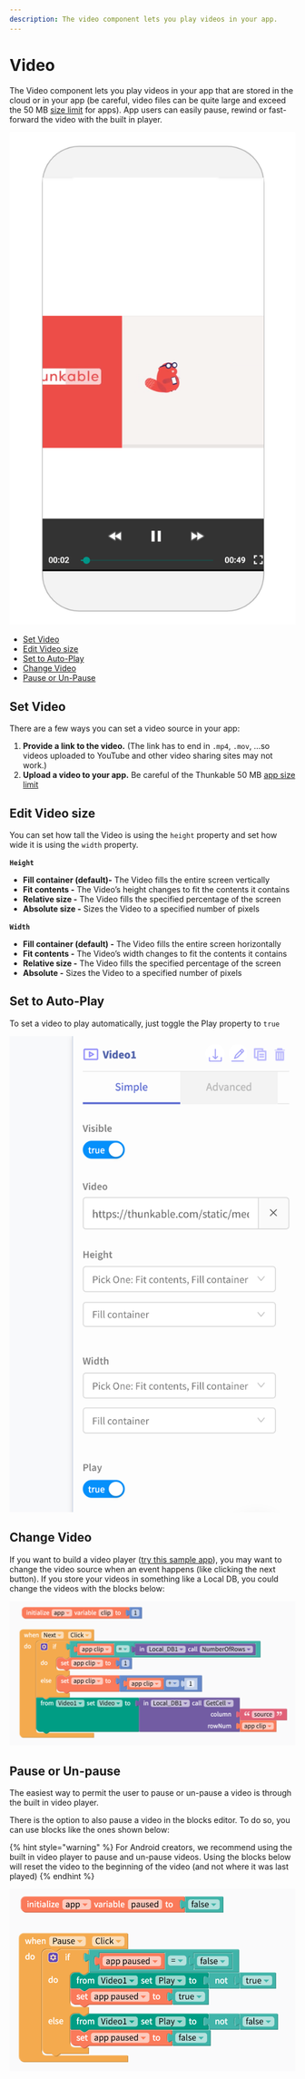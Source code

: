 ```yaml
---
description: The video component lets you play videos in your app.
---
```


# Video

The Video component lets you play videos in your app that are stored in the cloud or in your app \(be careful, video files can be quite large and exceed the 50 MB [size limit](projects/assets.md#app-size-limits-50-mb-per-app) for apps\). App users can easily pause, rewind or fast-forward the video with the built in player.

![](.gitbook/assets/screen-shot-2019-10-17-at-2.52.02-pm.png)

* [Set Video](video.md#set-video)
* [Edit Video size](video.md#edit-video-size)
* [Set to Auto-Play](video.md#set-to-auto-play)
* [Change Video](video.md#change-video)
* [Pause or Un-Pause](video.md#pause-or-un-pause)

## Set Video

There are a few ways you can set a video source in your app:

1. **Provide a link to the video.** \(The link has to end in `.mp4`, `.mov`, …so videos uploaded to YouTube and other video sharing sites may not work.\)
2. **Upload a video to your app.** Be careful of the Thunkable 50 MB [app size limit](projects/assets.md#app-size-limits-50-mb-per-app)

## Edit Video size

You can set how tall the Video is using the `height` property and set how wide it is using the `width` property.

**`Height`**

* **Fill container \(default\)-** The Video fills the entire screen vertically
* **Fit contents -** The Video’s height changes to fit the contents it contains
* **Relative size -** The Video fills the specified percentage of the screen
* **Absolute size -** Sizes the Video to a specified number of pixels

**`Width`**

* **Fill container \(default\) -** The Video fills the entire screen horizontally
* **Fit contents -** The Video’s width changes to fit the contents it contains
* **Relative size -** The Video fills the specified percentage of the screen
* **Absolute -** Sizes the Video to a specified number of pixels

## Set to Auto-Play

To set a video to play automatically, just toggle the Play property to `true` 

![](.gitbook/assets/screen-shot-2019-10-29-at-2.03.22-pm.png)

## Change Video

If you want to build a video player \([try this sample app](https://x.thunkable.com/copy/f915eb9a227c4214f5f6c4521d31a86c)\), you may want to change the video source when an event happens \(like clicking the next button\). If you store your videos in something like a Local DB, you could change the videos with the blocks below:

![Blocks from a Video player sample app](.gitbook/assets/screen-shot-2019-10-17-at-3.30.25-pm.png)

## Pause or Un-pause 

The easiest way to permit the user to pause or un-pause a video is through the built in video player. 

There is the option to also pause a video in the blocks editor. To do so, you can use blocks like the ones shown below:

{% hint style="warning" %}
For Android creators, we recommend using the built in video player to pause and un-pause videos. Using the blocks below will reset the video to the beginning of the video \(and not where it was last played\)
{% endhint %}

![](.gitbook/assets/screen-shot-2019-10-29-at-2.16.45-pm.png)



